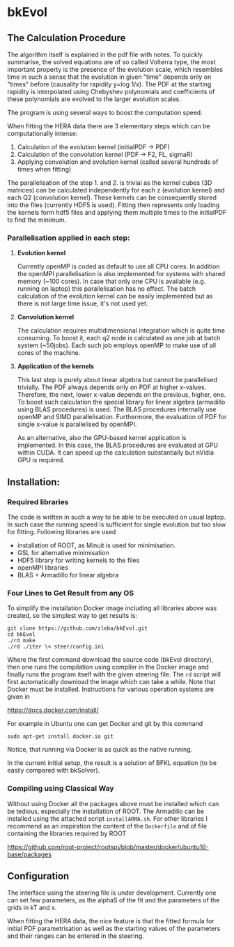 # bkEvol
## The Calculation Procedure
The algorithm itself is explained in the pdf file with notes.
To quickly summarise, the solved equations are of so called Volterra type, the most important property is the presence of the evolution scale, which resembles time in such a sense that the evolution in given "time" depends only on "times" before (causality for rapidity y=log 1/x).
The PDF at the starting rapidity is interpolated using Chebyshev polynomials and coefficients of these polynomials are evolved to the larger evolution scales.

The program is using several ways to boost the computation speed.

When fitting the HERA data there are 3 elementary steps which can be computationally intense:
1. Calculation of the evolution kernel (initialPDF -> PDF)
2. Calculation of the convolution kernel (PDF -> F2, FL, sigmaR)
3. Applying convolution and evolution kernel (called several hundreds of times when fitting)

The parallelisation of the step 1. and 2. is trivial as the kernel cubes (3D matrices) can be calculated independently for each z (evolution kernel) and each Q2 (convolution kernel).
These kernels can be consequently stored into the files (currently HDF5 is used).
Fitting then represents only loading the kernels form hdf5 files and applying them multiple times to the initialPDF to find the minimum.

### Parallelisation applied in each step:
1. **Evolution kernel**

   Currently openMP is coded as default to use all CPU cores.
   In addition the openMPI parallelisation is also implemented for systems with shared memory (~100 cores).  In case that    only one CPU is available (e.g. running on laptop) this parallelisation has no effect.
   The batch calculation of the evolution kernel can be easily implemented but as there is not large time issue, it's not used yet.

2. **Convolution kernel**
   
   The calculation requires multidimensional integration which is quite time consuming.
   To boost it, each q2 node is calculated as one job at batch system (~50jobs).
   Each such job employs openMP to make use of all cores of the machine.

3. **Application of the kernels**
   
   This last step is purely about linear algebra but cannot be parallelised trivially.
   The PDF always depends only on PDF at higher x-values.
   Therefore, the next, lower x-value depends on the previous, higher, one.
   To boost such calculation the special library for linear algebra (armadillo using BLAS procedures) is used.
   The BLAS procedures internally use openMP and SIMD parallelisation. 
   Furthermore, the evaluation of PDF for single x-value is parallelised by openMPI.
   
   As an alternative, also the GPU-based kernel application is implemented.
   In this case, the BLAS procedures are evaluated at GPU within CUDA.
   It can speed up the calculation substantially but nVidia GPU is required.

## Installation:
### Required libraries
The code is written in such a way to be able to be executed on usual laptop.
In such case the running speed is sufficient for single evolution but too slow for fitting.
Following libraries are used
-  installation of ROOT, as Minuit is used for minimisation.
-  GSL for alternative minimisation
-  HDF5 library for writing kernels to the files
-  openMPI libraries
-  BLAS + Armadillo for linear algebra

### Four Lines to Get Result from any OS
To simplify the installation Docker image including all libraries above was created, so the simplest way to get results is:
```
git clone https://github.com/zleba/bkEvol.git
cd bkEvol
./rd make
./rd ./iter \< steer/config.ini
```
Where the first command download the source code (bkEvol directory), then one runs the compilation using compiler in the Docker image and finally runs the program itself with the given steering file.
The `rd` script will first automatically download the image which can take a while.
Note that Docker must be installed. Instructions for various operation systems are given in 

https://docs.docker.com/install/

For example in Ubuntu one can get Docker and git by this command
```
sudo apt-get install docker.io git
```
Notice, that running via Docker is as quick as the native running. 

In the current initial setup, the result is a solution of BFKL equation (to be easily compared with bkSolver).

### Compiling using Classical Way
Without using Docker all the packages above must be installed which can be tedious, especially the installation of ROOT. The Armadillo can be installed using the attached script `installARMA.sh`.
For other libraries I recommend as an inspiration the content of the `Dockerfile` and of file containing the libraries required by ROOT

https://github.com/root-project/rootspi/blob/master/docker/ubuntu16-base/packages


## Configuration
The interface using the steering file is under development.
Currently one can set few parameters, as the alphaS of the fit and the parameters of the grids in kT and x.

When fitting the HERA data, the nice feature is that the fitted formula for initial PDF parametrisation as well as the starting values of the parameters and their ranges can be entered in the steering.

